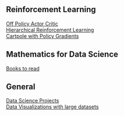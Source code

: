 
## Reinforcement Learning

<a href="https://medium.com/geekculture/actor-critic-off-policy-actor-critic-algorithm-cca654845558"> Off Policy Actor Critic </a> <br>
<a href="https://towardsdatascience.com/hierarchical-reinforcement-learning-a2cca9b76097?source=email-bdc3188c662a-1654415065161-digest.reader-7f60cf5620c9-a2cca9b76097----0-59------------------1e3bc22d_0092_41ab_b918_12b71e60c319-1-"> Hierarchical Reinforcement Learning </a> <br>
<a href="https://medium.com/swlh/cartpole-with-policy-gradient-tensorflow-2-x-3a7a14b9cc03"> Cartpole with Policy Gradients </a> <br>

## Mathematics for Data Science

<a href="https://mltechniques.com/2022/06/13/math-for-machine-learning-12-must-read-books/"> Books to read </a> <br>

## General

<a href="https://medium.com/coders-camp/180-data-science-and-machine-learning-projects-with-python-6191bc7b9db9"> Data Science Projects </a> <br>
<a href="https://www.kdnuggets.com/2019/04/best-data-visualization-techniques.html"> Data Visualizations with large datasets </a>
